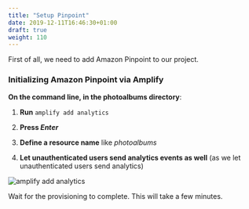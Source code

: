 ```yaml
---
title: "Setup Pinpoint"
date: 2019-12-11T16:46:30+01:00
draft: true
weight: 110
---
```


First of all, we need to add Amazon Pinpoint to our project. 

### Initializing Amazon Pinpoint via Amplify

**On the command line, in the photoalbums directory**:

1. **Run** `amplify add analytics`

1. **Press _Enter_**

1. **Define a resource name** like _photoalbums_

1. **Let unauthenticated users send analytics events as well** (as we let unauthenticated users send analytics)

![amplify add analytics](/images/amplify_add_analytics.png)

Wait for the provisioning to complete. This will take a few minutes.
